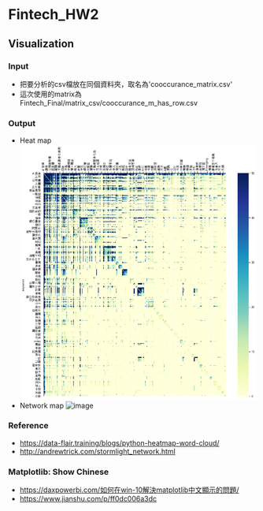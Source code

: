 # Fintech_HW2

## Visualization
### Input
* 把要分析的csv檔放在同個資料夾，取名為'cooccurance_matrix.csv'
* 這次使用的matrix為Fintech_Final/matrix_csv/cooccurance_m_has_row.csv
### Output
* Heat map
![image](https://github.com/BrandNewXP/Fintech_Final/blob/master/Cooccurance_graph_BNXP/FThw2_1.png)
* Network map
![image](https://github.com/BrandNewXP/Fintech_Final/blob/master/Cooccurance_graph_BNXP/FThw2_2.png)
### Reference
* https://data-flair.training/blogs/python-heatmap-word-cloud/
* http://andrewtrick.com/stormlight_network.html
### Matplotlib: Show Chinese
* https://daxpowerbi.com/如何在win-10解決matplotlib中文顯示的問題/
* https://www.jianshu.com/p/ff0dc006a3dc

